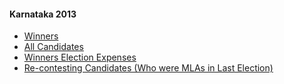 #### Karnataka 2013
  * [Winners](https://www.myneta.info/karnataka2013/index.php?action=show_winners&sort=default)
  * [All Candidates](https://www.myneta.info/karnataka2013/)
  * [Winners Election Expenses](https://www.myneta.info/karnataka2013/index.php?action=showWinnersExpense&sortExp=default)
  * [ Re-contesting Candidates (Who were MLAs in Last Election)](https://www.myneta.info/karnataka2013/index.php?action=recontestAssetsComparison)